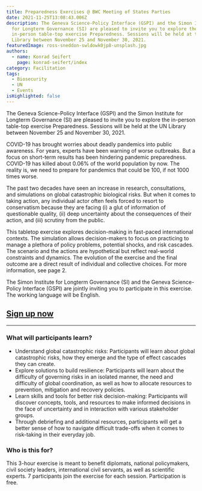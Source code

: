 ```yaml
---
title: Preparedness Exercises @ BWC Meeting of States Parties
date: 2021-11-25T13:08:43.006Z
description: The Geneva Science-Policy Interface (GSPI) and the Simon Institute
  for Longterm Governance (SI) are pleased to invite you to explore the
  in-person table-top exercise Preparedness. Sessions will be held at the UN
  Library between November 25 and November 30, 2021.
featuredImage: ross-sneddon-swldowk0jp8-unsplash.jpg
authors:
  - name: Konrad Seifert
    page: konrad-seifert/index
category: Facilitation
tags:
  - Biosecurity
  - UN
  - Events
isHighlighted: false
---
```

The Geneva Science-Policy Interface (GSPI) and the Simon Institute for Longterm Governance (SI) are pleased to invite you to explore the in-person table-top exercise Preparedness. Sessions will be held at the UN Library between November 25 and November 30, 2021.

COVID-19 has brought worries about deadly pandemics into public awareness. For years, experts have been warning of worse outbreaks. But a focus on short-term results has been hindering pandemic preparedness. COVID-19 has killed about 0.06% of the world population by now. The reality is, we need to prepare for pandemics that could be 100, if not 1000 times worse.

The past two decades have seen an increase in research, consultations, and simulations on global catastrophic biological risks. But when it comes to taking action, any individual actor often feels forced to resort to conservatism because they are facing (i) a glut of information of questionable quality, (ii) deep uncertainty about the consequences of their action, and (iii) scrutiny from the public.

This tabletop exercise explores decision-making in fast-paced international contexts. The simulation allows decision-makers to focus on practicing to manage a plethora of policy problems, potential shocks, and risk cascades. The scenario and the actions are hypothetical but reflect real-world constraints and dynamics. The evolution of the exercise and the final outcome are a direct result of individual and collective choices. For more information, see page 2.

The Simon Institute for Longterm Governance (SI) and the Geneva Science-Policy Interface (GSPI) are jointly inviting you to participate in this exercise. The working language will be English.

## **[Sign up now](https://airtable.com/shrvMHciukSOpDbY3)**

- - -

### What will participants learn?

* Understand global catastrophic risks: Participants will learn about global catastrophic risks, how they emerge and the type of effect cascades they can create.
* Explore solutions to build resilience: Participants will learn about the difficulty of governing risks in an isolated manner, the need and difficulty of global coordination, as well as how to allocate resources to prevention, mitigation and recovery policies.
* Learn skills and tools for better risk decision-making: Participants will discover concepts, tools, and resources to make informed decisions in the face of uncertainty and in interaction with various stakeholder groups.
* Through debriefing and additional resources, participants will get a better sense of how to navigate difficult trade-offs when it comes to risk-taking in their everyday job.

### Who is this for?

This 3-hour exercise is meant to benefit diplomats, national policymakers, civil society leaders, international civil servants, as well as scientific experts. 7 participants join the exercise for each session. Participation is free.